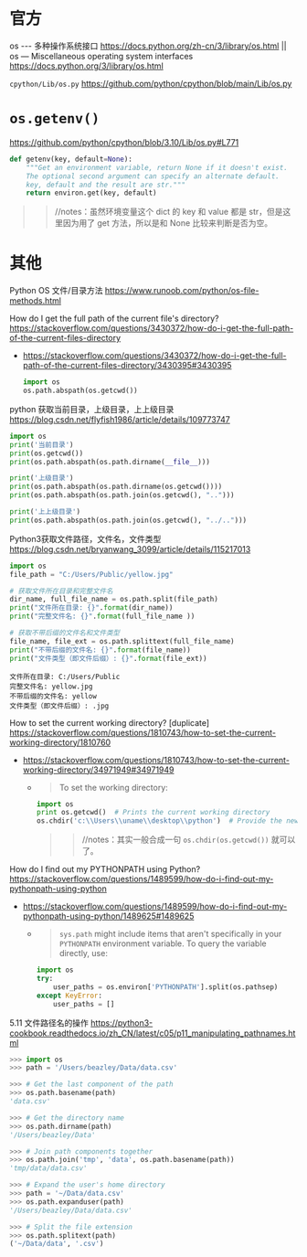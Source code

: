
# 官方

os --- 多种操作系统接口 https://docs.python.org/zh-cn/3/library/os.html || os — Miscellaneous operating system interfaces https://docs.python.org/3/library/os.html

`cpython/Lib/os.py` https://github.com/python/cpython/blob/main/Lib/os.py

# `os.getenv()`

https://github.com/python/cpython/blob/3.10/Lib/os.py#L771
```py
def getenv(key, default=None):
    """Get an environment variable, return None if it doesn't exist.
    The optional second argument can specify an alternate default.
    key, default and the result are str."""
    return environ.get(key, default)
```
>> //notes：虽然环境变量这个 dict 的 key 和 value 都是 str，但是这里因为用了 get 方法，所以是和 None 比较来判断是否为空。

# 其他

Python OS 文件/目录方法 https://www.runoob.com/python/os-file-methods.html

How do I get the full path of the current file's directory? https://stackoverflow.com/questions/3430372/how-do-i-get-the-full-path-of-the-current-files-directory
- https://stackoverflow.com/questions/3430372/how-do-i-get-the-full-path-of-the-current-files-directory/3430395#3430395
  ```py
  import os
  os.path.abspath(os.getcwd())
  ```

python 获取当前目录，上级目录，上上级目录 https://blog.csdn.net/flyfish1986/article/details/109773747
```py
import os
print('当前目录')
print(os.getcwd())
print(os.path.abspath(os.path.dirname(__file__)))

print('上级目录')
print(os.path.abspath(os.path.dirname(os.getcwd())))
print(os.path.abspath(os.path.join(os.getcwd(), "..")))

print('上上级目录')
print(os.path.abspath(os.path.join(os.getcwd(), "../..")))
```

Python3获取文件路径，文件名，文件类型 https://blog.csdn.net/bryanwang_3099/article/details/115217013
```py
import os
file_path = "C:/Users/Public/yellow.jpg"

# 获取文件所在目录和完整文件名
dir_name, full_file_name = os.path.split(file_path)
print("文件所在目录: {}".format(dir_name))
print("完整文件名: {}".format(full_file_name ))

# 获取不带后缀的文件名和文件类型
file_name, file_ext = os.path.splittext(full_file_name)
print("不带后缀的文件名: {}".format(file_name))
print("文件类型（即文件后缀）: {}".format(file_ext))
```
```console
文件所在目录: C:/Users/Public
完整文件名: yellow.jpg
不带后缀的文件名: yellow
文件类型（即文件后缀）: .jpg
```

How to set the current working directory? [duplicate] https://stackoverflow.com/questions/1810743/how-to-set-the-current-working-directory/1810760
- https://stackoverflow.com/questions/1810743/how-to-set-the-current-working-directory/34971949#34971949
  * > To set the working directory:
    ```py
    import os
    print os.getcwd()  # Prints the current working directory
    os.chdir('c:\\Users\\uname\\desktop\\python')  # Provide the new path here
    ```
    >> //notes：其实一般合成一句 `os.chdir(os.getcwd())` 就可以了。

How do I find out my PYTHONPATH using Python? https://stackoverflow.com/questions/1489599/how-do-i-find-out-my-pythonpath-using-python
- https://stackoverflow.com/questions/1489599/how-do-i-find-out-my-pythonpath-using-python/1489625#1489625
  * > `sys.path` might include items that aren't specifically in your `PYTHONPATH` environment variable. To query the variable directly, use:
    ```py
    import os
    try:
        user_paths = os.environ['PYTHONPATH'].split(os.pathsep)
    except KeyError:
        user_paths = []
    ```

5.11 文件路径名的操作 https://python3-cookbook.readthedocs.io/zh_CN/latest/c05/p11_manipulating_pathnames.html
```py
>>> import os
>>> path = '/Users/beazley/Data/data.csv'

>>> # Get the last component of the path
>>> os.path.basename(path)
'data.csv'

>>> # Get the directory name
>>> os.path.dirname(path)
'/Users/beazley/Data'

>>> # Join path components together
>>> os.path.join('tmp', 'data', os.path.basename(path))
'tmp/data/data.csv'

>>> # Expand the user's home directory
>>> path = '~/Data/data.csv'
>>> os.path.expanduser(path)
'/Users/beazley/Data/data.csv'

>>> # Split the file extension
>>> os.path.splitext(path)
('~/Data/data', '.csv')
```
